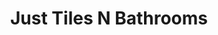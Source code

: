---
title: "Just Tiles N Bathrooms"
url: /ballymena/just-tiles-n-bathrooms/
shop: Raumausstattung
---